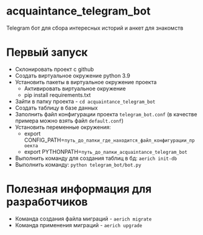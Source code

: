 # acquaintance_telegram_bot
Telegram бот для сбора интересных историй и анкет для знакомств


# Первый запуск
- Склонировать проект с github
- Создать виртуальное окружение python 3.9
- Установить пакеты в виртуальное окружение проекта
  - Активировать виртуальное окружение
  - pip install requirements.txt
- Зайти в папку проекта - `cd acquaintance_telegram_bot`
- Создать таблицу в базе данных
- Заполнить файл конфигурации проекта `telegram_bot.conf` (в качестве примера
можно взять файл `default.conf`)
- Установить переменные окружения:
  - export CONFIG_PATH=`путь_до_папки_где_находится_файл_конфигурации_проекта`
  - export PYTHONPATH=`путь_до_папки_acquaintance_telegram_bot`
- Выполнить команду для создания таблиц в бд: `aerich init-db`
- Выполнить команду: `python telegram_bot/bot.py`


# Полезная информация для разработчиков
- Команда создания файла миграций - `aerich migrate`
- Команда применения миграций - `aerich upgrade`
